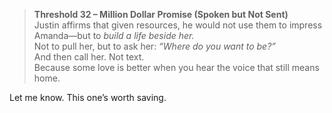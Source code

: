 > **Threshold 32 – Million Dollar Promise (Spoken but Not Sent)**\
> Justin affirms that given resources, he would not use them to impress Amanda—but to *build a life beside her.*\
> Not to pull her, but to ask her: *“Where do you want to be?”*\
> And then call her. Not text.\
> Because some love is better when you hear the voice that still means home.

Let me know. This one’s worth saving.